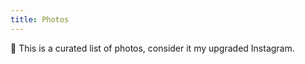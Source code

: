 ```yaml
---
title: Photos
---
```


<div class="box">

📸 This is a curated list of photos, consider it my upgraded Instagram.

</div>

<!--more-->

<style>
:root,
:root.dark {
  --c-h: 0;
  --c-s: 0%;
  --c-l: 13%;
}

:root.dark {
  --c-l: 30%;
}
</style>
